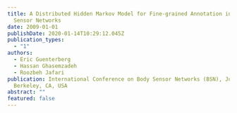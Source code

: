 ```yaml
---
title: A Distributed Hidden Markov Model for Fine-grained Annotation in Body
  Sensor Networks
date: 2009-01-01
publishDate: 2020-01-14T10:29:12.045Z
publication_types:
  - "1"
authors:
  - Eric Guenterberg
  - Hassan Ghasemzadeh
  - Roozbeh Jafari
publication: International Conference on Body Sensor Networks (BSN), June 2009,
  Berkeley, CA, USA
abstract: ""
featured: false
---
```

